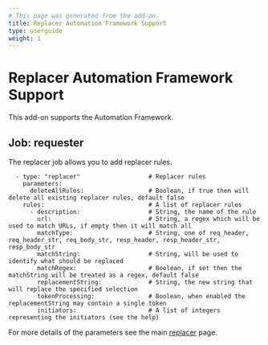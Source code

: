 ```yaml
---
# This page was generated from the add-on.
title: Replacer Automation Framework Support
type: userguide
weight: 1
---
```


# Replacer Automation Framework Support

This add-on supports the Automation Framework.

## Job: requester

The replacer job allows you to add replacer rules.

```
  - type: "replacer"                   # Replacer rules
    parameters:
      deleteAllRules:                  # Boolean, if true then will delete all existing replacer rules, default false
    rules:                             # A list of replacer rules
      - description:                   # String, the name of the rule
        url:                           # String, a regex which will be used to match URLs, if empty then it will match all
        matchType:                     # String, one of req_header, req_header_str, req_body_str, resp_header, resp_header_str, resp_body_str
        matchString:                   # String, will be used to identify what should be replaced
        matchRegex:                    # Boolean, if set then the matchString will be treated as a regex, default false
        replacementString:             # String, the new string that will replace the specified selection
        tokenProcessing:               # Boolean, when enabled the replacementString may contain a single token 
        initiators:                    # A list of integers representing the initiators (see the help)
```

For more details of the parameters see the main [replacer](/docs/desktop/addons/replacer/) page.
